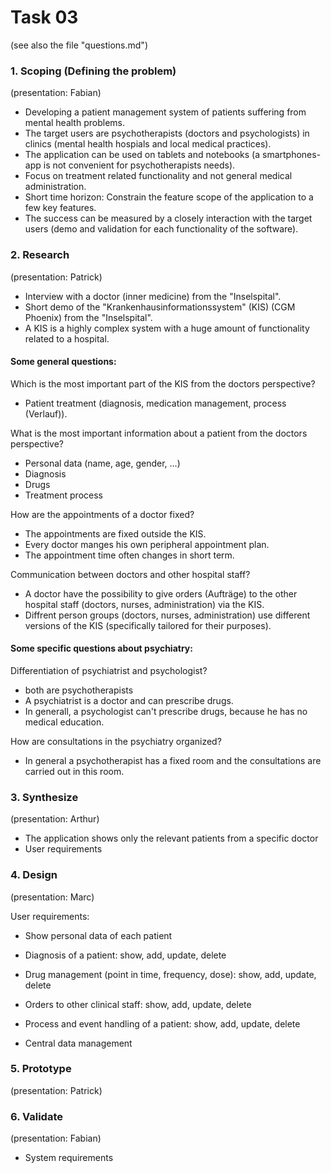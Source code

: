 Task 03
=======
(see also the file "questions.md")

### 1. Scoping (Defining the problem) 
(presentation: Fabian)

- Developing a patient management system of patients suffering from mental health problems. 
- The target users are psychotherapists (doctors and psychologists) in clinics (mental health hospials and local medical practices).
- The application can be used on tablets and notebooks (a smartphones-app is not convenient for psychotherapists needs).
- Focus on treatment related functionality and not general medical administration.
- Short time horizon: Constrain the feature scope of the application to a few key features.
- The success can be measured by a closely interaction with the target users (demo and validation for each functionality of the software).

### 2. Research 
(presentation: Patrick)

- Interview with a doctor (inner medicine) from the "Inselspital".
- Short demo of the "Krankenhausinformationssystem" (KIS) (CGM Phoenix) from the "Inselspital".
- A KIS is a highly complex system with a huge amount of functionality related to a hospital.

#### Some general questions:
Which is the most important part of the KIS from the doctors perspective?
- Patient treatment (diagnosis, medication management, process (Verlauf)).

What is the most important information about a patient from the doctors perspective?
- Personal data (name, age, gender, ...)
- Diagnosis
- Drugs
- Treatment process

How are the appointments of a doctor fixed?
- The appointments are fixed outside the KIS.
- Every doctor manges his own peripheral appointment plan.
- The appointment time often changes in short term.

Communication between doctors and other hospital staff?
- A doctor have the possibility to give orders (Aufträge) to the other hospital staff (doctors, nurses, administration) via the KIS.
- Diffrent person groups (doctors, nurses, administration) use different versions of the KIS (specifically tailored for their purposes).

#### Some specific questions about psychiatry:
Differentiation of psychiatrist and psychologist?
- both are psychotherapists
- A psychiatrist is a doctor and can prescribe drugs.
- In generall, a psychologist can't prescribe drugs, because he has no medical education.

How are consultations in the psychiatry organized?
- In general a psychotherapist has a fixed room and the consultations are carried out in this room.

### 3. Synthesize 
(presentation: Arthur)

- The application shows only the relevant patients from a specific doctor
- User requirements

### 4. Design 
(presentation: Marc)

User requirements:
- Show personal data of each patient
- Diagnosis of a patient: show, add, update, delete
- Drug management (point in time, frequency, dose): show, add, update, delete
- Orders to other clinical staff: show, add, update, delete
- Process and event handling of a patient: show, add, update, delete

- Central data management

### 5. Prototype 
(presentation: Patrick)


### 6. Validate 
(presentation: Fabian)

- System requirements
 